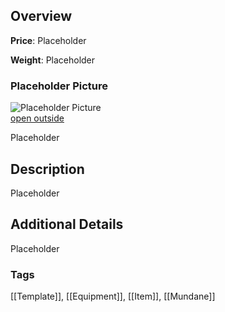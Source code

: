 ## Overview

**Price**: Placeholder

**Weight**: Placeholder

### Placeholder Picture

![Placeholder Picture](https://publish-01.obsidian.md/access/36b98e212e9d73fe1bd4813f96b0fd71/z_Assets/Misc/ImagePlaceholder.png)  
[open outside](https://obsidianttrpgtutorials.com/z_Assets/Misc/ImagePlaceholder.png)

Placeholder

## Description

Placeholder

## Additional Details

Placeholder

### Tags 
[[Template]], [[Equipment]], [[Item]], [[Mundane]]
